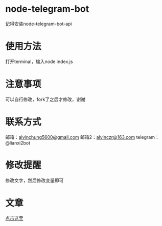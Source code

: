 # node-telegram-bot
记得安装node-telegram-bot-api
# 使用方法
打开terminal，输入node index.js
# 注意事项
可以自行修改，fork了之后才修改，谢谢
# 联系方式
邮箱：alvinchung5600@gmail.com
邮箱2：alvinczr@163.com
telegram：@lianxi2bot
# 修改提醒
修改文字，然后修改变量即可
# 文章
[点击这里](https://telegra.ph/%E6%96%87%E5%AD%97%E5%88%A0%E9%99%A4%E6%9C%BA%E5%99%A8%E4%BA%BA%E7%94%B1%E7%A8%8B%E6%BA%90%E4%BF%9D%E7%AE%A1-08-09)
